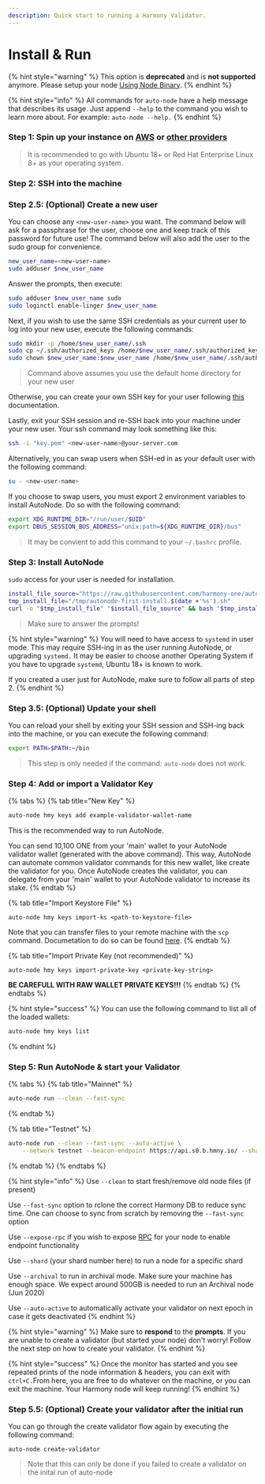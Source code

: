 ```yaml
---
description: Quick start to running a Harmony Validator.
---
```


# Install & Run

{% hint style="warning" %}
This option is **deprecated** and is **not supported** anymore. Please setup your node [Using Node Binary](../using-binary.md).
{% endhint %}

{% hint style="info" %}
All commands for `auto-node` have a help message that describes its usage. Just append `--help` to the command you wish to learn more about. For example: `auto-node --help.`
{% endhint %}

### **Step 1:** Spin up your instance on [AWS](../../../../cloud-setup/cloud-guides/aws.md) or [other providers](https://docs.harmony.one/home/validators/first-time-setup/cloud-guides)

> It is recommended to go with Ubuntu 18+ or Red Hat Enterprise Linux 8+ as your operating system.

### **Step 2:** SSH into the machine

### Step 2.5: \(Optional\) Create a new user

You can choose any `<new-user-name>` you want. The command below will ask for a passphrase for the user, choose one and keep track of this password for future use! The command below will also add the user to the sudo group for convenience. 

```bash
new_user_name=<new-user-name>
sudo adduser $new_user_name
```

Answer the prompts, then execute:

```bash
sudo adduser $new_user_name sudo
sudo loginctl enable-linger $new_user_name
```

Next, if you wish to use the same SSH credentials as your current user to log into your new user, execute the following commands:

```bash
sudo mkdir -p /home/$new_user_name/.ssh
sudo cp ~/.ssh/authorized_keys /home/$new_user_name/.ssh/authorized_keys
sudo chown $new_user_name:$new_user_name /home/$new_user_name/.ssh/authorized_keys
```

> Command above assumes you use the default home directory for your new user

Otherwise, you can create your own SSH key for your user following [this](https://www.cyberciti.biz/faq/how-to-set-up-ssh-keys-on-linux-unix/) documentation.

Lastly, exit your SSH session and re-SSH back into your machine under your new user. Your ssh command may look something like this:

```bash
ssh -i "key.pem" <new-user-name>@your-server.com
```

Alternatively, you can swap users when SSH-ed in as your default user with the following command:

```bash
su - <new-user-name>
```

If you choose to swap users, you must export 2 environment variables to install AutoNode. Do so with the following command:

```bash
export XDG_RUNTIME_DIR="/run/user/$UID"
export DBUS_SESSION_BUS_ADDRESS="unix:path=${XDG_RUNTIME_DIR}/bus"
```

> It may be convient to add this command to your `~/.bashrc` profile.

### **Step 3:** Install AutoNode

`sudo` access for your user is needed for installation.

```bash
install_file_source="https://raw.githubusercontent.com/harmony-one/auto-node/master/scripts/first-install.sh"
tmp_install_file="/tmp/autonode-first-install.$(date +'%s').sh"
curl -o "$tmp_install_file" "$install_file_source" && bash "$tmp_install_file" && rm -f "$tmp_install_file"
```

> Make sure to answer the prompts!

{% hint style="warning" %}
You will need to have access to `systemd` in user mode. This may require SSH-ing in as the user running AutoNode, or upgrading `systemd.` It may be easier to choose another Operating System if you have to upgrade `systemd`, Ubuntu 18+ is known to work. 

If you created a user just for AutoNode, make sure to follow all parts of step 2. 
{% endhint %}

### Step 3.5: \(Optional\) Update your shell

You can reload your shell by exiting your SSH session and SSH-ing back into the machine, or you can execute the following command:

```bash
export PATH=$PATH:~/bin
```

> This step is only needed if the command: `auto-node` does not work.

### **Step 4:** Add or import a Validator Key

{% tabs %}
{% tab title="New Key" %}
```bash
auto-node hmy keys add example-validator-wallet-name
```

This is the recommended way to run AutoNode. 

You can send 10,100 ONE from your 'main' wallet to your AutoNode validator wallet \(generated with the above command\). This way, AutoNode can automate common validator commands for this new wallet, like create the validator for you. Once AutoNode creates the validator, you can delegate from your 'main' wallet to your AutoNode validator to increase its stake. 
{% endtab %}

{% tab title="Import Keystore File" %}
```
auto-node hmy keys import-ks <path-to-keystore-file>
```

Note that you can transfer files to your remote machine with the `scp` command. Documetation to do so can be found [here](https://linuxize.com/post/how-to-use-scp-command-to-securely-transfer-files/).
{% endtab %}

{% tab title="Import Private Key \(not recommended\)" %}
```
auto-node hmy keys import-private-key <private-key-string>
```

**BE CAREFULL WITH RAW WALLET PRIVATE KEYS!!!**
{% endtab %}
{% endtabs %}

{% hint style="success" %}
You can use the following command to list all of the loaded wallets: 

```bash
auto-node hmy keys list
```
{% endhint %}

### **Step 5: Run AutoNode & start your Validator**

{% tabs %}
{% tab title="Mainnet" %}
```bash
auto-node run --clean --fast-sync
```
{% endtab %}

{% tab title="Testnet" %}
```bash
auto-node run --clean --fast-sync --auto-active \
    --network testnet --beacon-endpoint https://api.s0.b.hmny.io/ --shard 0
```
{% endtab %}
{% endtabs %}

{% hint style="info" %}
Use `--clean` to start fresh/remove old node files \(if present\)

Use `--fast-sync` option to rclone the correct Harmony DB to reduce sync time. One can choose to sync from scratch by removing the `--fast-sync` option

Use `--expose-rpc` if you wish to expose [RPC](https://en.wikipedia.org/wiki/Remote_procedure_call) for your node to enable endpoint functionality

Use `--shard` \(your shard number here\) to run a node for a specific shard

Use `--archival` to run in archival mode. Make sure your machine has enough space. We expect around 500GB is needed to run an Archival node \(Jun 2020\)

Use `--auto-active` to automatically activate your validator on next epoch in case it gets deactivated
{% endhint %}

{% hint style="warning" %}
Make sure to **respond** to the **prompts**. If you are unable to create a validator \(but started your node\) don't worry! Follow the next step on how to create your validator.
{% endhint %}

{% hint style="success" %}
Once the monitor has started and you see repeated prints of the node information & headers, you can exit with `ctrl+C.`From here, you are free to do whatever on the machine, or you can exit the machine. Your Harmony node will keep running!
{% endhint %}

### **Step 5.5: \(Optional\) Create your validator after the initial run**

You can go through the create validator flow again by executing the following command:

```text
auto-node create-validator
```

> Note that this can only be done if you failed to create a validator on the inital run of auto-node


